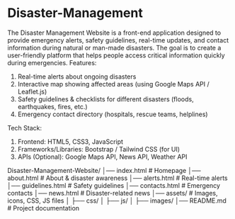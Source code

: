 # Disaster-Management
The Disaster Management Website is a front-end application designed to provide emergency alerts, safety guidelines, real-time updates, and contact information during natural or man-made disasters. The goal is to create a user-friendly platform that helps people access critical information quickly during emergencies.
Features:
1. Real-time alerts about ongoing disasters
2. Interactive map showing affected areas (using Google Maps API / Leaflet.js)
3. Safety guidelines & checklists for different disasters (floods, earthquakes, fires, etc.)
4. Emergency contact directory (hospitals, rescue teams, helplines)

Tech Stack:
1.  Frontend: HTML5, CSS3, JavaScript
2.  Frameworks/Libraries: Bootstrap / Tailwind CSS (for UI)
3.  APIs (Optional): Google Maps API, News API, Weather API

Disaster-Management-Website/
│── index.html            # Homepage
│── about.html            # About & disaster awareness
│── alerts.html           # Real-time alerts
│── guidelines.html       # Safety guidelines
│── contacts.html         # Emergency contacts
│── news.html             # Disaster-related news
│── assets/               # Images, icons, CSS, JS files
│   ├── css/
│   ├── js/
│   ├── images/
│── README.md             # Project documentation
